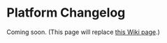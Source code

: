 <!--
title: Platform Changelog
-->

# Platform Changelog

Coming soon. (This page will replace [this Wiki page](https://github.com/Web-VR/iswebvrready/wiki/Release-Notes%3A-Chromium/_edit).)
